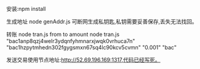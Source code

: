 
安装:npm install

生成地址
    node genAddr.js
    可断网生成私钥匙,私钥需要妥善保存,丢失无法找回。

转账
     node tran.js from to amount
     node tran.js  "bac1anp8qzj4welr3ydqnfyhmnarxjwqk0vrhuca7n" "bac1hzpytmhedn302fgygsmxn67sq4lc90kcv5cvmn"  "0.001" "bac"

发送交易使用节点地址:http://52.69.196.169:1317,代码已经写死。